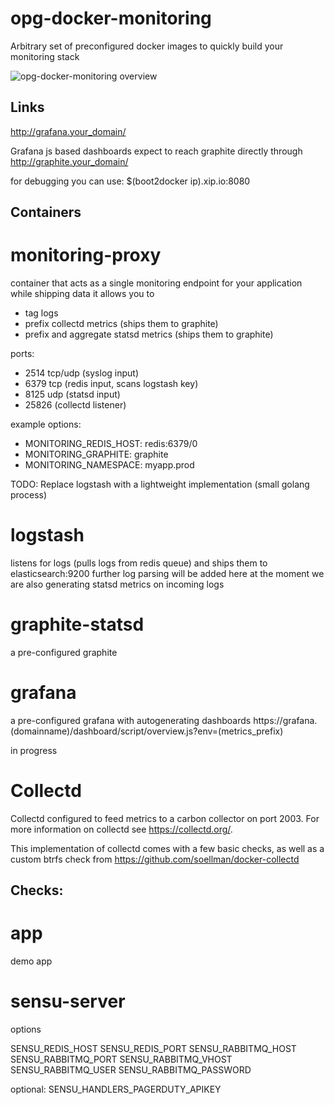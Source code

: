 opg-docker-monitoring
=====================

Arbitrary set of preconfigured docker images to quickly build your monitoring stack

![opg-docker-monitoring overview](https://cloud.githubusercontent.com/assets/13198078/8695568/a18a5fc6-2add-11e5-8377-7fe6b613f870.jpg "Docker monitoring overview")

Links
-----
http://grafana.your_domain/

Grafana js based dashboards expect to reach graphite directly through
http://graphite.your_domain/

for debugging you can use: $(boot2docker ip).xip.io:8080


Containers
----------


monitoring-proxy
================
container that acts as a single monitoring endpoint for your application
while shipping data it allows you to 
- tag logs
- prefix collectd metrics (ships them to graphite)
- prefix and aggregate statsd metrics (ships them to graphite)

ports: 
- 2514 tcp/udp (syslog input)
- 6379 tcp (redis input, scans logstash key)
- 8125 udp (statsd input)
- 25826 (collectd listener)

example options:
- MONITORING_REDIS_HOST: redis:6379/0
- MONITORING_GRAPHITE: graphite
- MONITORING_NAMESPACE: myapp.prod

TODO: Replace logstash with a lightweight implementation (small golang process)


logstash
========
listens for logs (pulls logs from redis queue) and ships them to elasticsearch:9200
further log parsing will be added here
at the moment we are also generating statsd metrics on incoming logs


graphite-statsd
===============
a pre-configured graphite


grafana
=======
a pre-configured grafana with autogenerating dashboards
https://grafana.(domainname)/dashboard/script/overview.js?env=(metrics_prefix)

in progress


Collectd
========
Collectd configured to feed metrics to a carbon collector on port 2003. For more information on collectd see https://collectd.org/.

This implementation of collectd comes with a few basic checks, as well as a custom btrfs check from https://github.com/soellman/docker-collectd

Checks:
- 



app
===
demo app

sensu-server
============
options

SENSU_REDIS_HOST
SENSU_REDIS_PORT
SENSU_RABBITMQ_HOST
SENSU_RABBITMQ_PORT
SENSU_RABBITMQ_VHOST
SENSU_RABBITMQ_USER
SENSU_RABBITMQ_PASSWORD

optional:
SENSU_HANDLERS_PAGERDUTY_APIKEY
